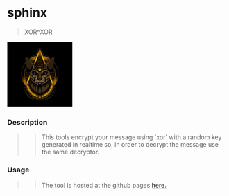 # sphinx
> XOR^XOR

<img width="150px" height="150px" src="imgs/sphnix.jpg" />

### Description 
>> This tools encrypt your message using 'xor' with a random 
key generated in realtime so, in order to decrypt the message use the same decryptor.
### Usage
>> The tool is hosted at the github pages <a href="https://noisyboy.cf/sphinx"> here.<a/> 

